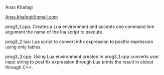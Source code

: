 Anas Khafagi

Anas.khafagi@gmail.com


prog3_1.cpp: Creates a Lua environment and accepts one command line argument the name of the lua script to execute.

prog3_2.lua: Lua script to convert infix expression to postfix expression using only tables.

prog3_3.cpp: Using Lua environment created in prog3_1.cpp converts user input string to post fix expression through Lua
    prints the result in stdout through C++.
